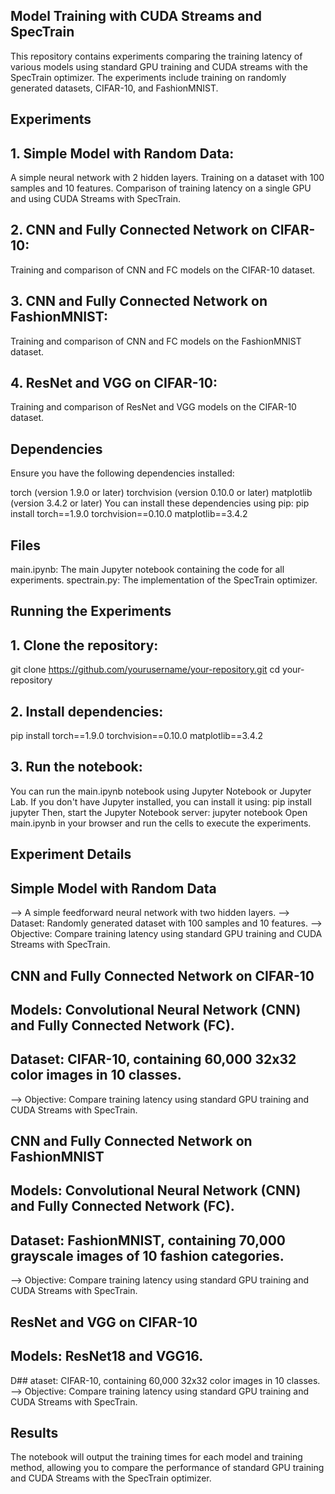 
##                                                                               Model Training with CUDA Streams and SpecTrain
This repository contains experiments comparing the training latency of various models using standard GPU training and CUDA streams with the SpecTrain optimizer. The experiments include training on randomly generated datasets, CIFAR-10, and FashionMNIST.

## Experiments
## 1. Simple Model with Random Data:

A simple neural network with 2 hidden layers.
Training on a dataset with 100 samples and 10 features.
Comparison of training latency on a single GPU and using CUDA Streams with SpecTrain.
## 2. CNN and Fully Connected Network on CIFAR-10:

Training and comparison of CNN and FC models on the CIFAR-10 dataset.
## 3. CNN and Fully Connected Network on FashionMNIST:

Training and comparison of CNN and FC models on the FashionMNIST dataset.
## 4. ResNet and VGG on CIFAR-10:

Training and comparison of ResNet and VGG models on the CIFAR-10 dataset.
## Dependencies
Ensure you have the following dependencies installed:

torch (version 1.9.0 or later)
torchvision (version 0.10.0 or later)
matplotlib (version 3.4.2 or later)
You can install these dependencies using pip:
pip install torch==1.9.0 torchvision==0.10.0 matplotlib==3.4.2
## Files
main.ipynb: The main Jupyter notebook containing the code for all experiments.
spectrain.py: The implementation of the SpecTrain optimizer.
## Running the Experiments
## 1. Clone the repository:
git clone https://github.com/yourusername/your-repository.git
cd your-repository
## 2. Install dependencies:
pip install torch==1.9.0 torchvision==0.10.0 matplotlib==3.4.2
## 3. Run the notebook:
You can run the main.ipynb notebook using Jupyter Notebook or Jupyter Lab. If you don't have Jupyter installed, you can install it using:
pip install jupyter
Then, start the Jupyter Notebook server:
jupyter notebook
Open main.ipynb in your browser and run the cells to execute the experiments.

## Experiment Details
## Simple Model with Random Data
-->  A simple feedforward neural network with two hidden layers.
-->  Dataset: Randomly generated dataset with 100 samples and 10 features.
-->  Objective: Compare training latency using standard GPU training and CUDA Streams with SpecTrain.
## CNN and Fully Connected Network on CIFAR-10
## Models: Convolutional Neural Network (CNN) and Fully Connected Network (FC).
## Dataset: CIFAR-10, containing 60,000 32x32 color images in 10 classes.
-->  Objective: Compare training latency using standard GPU training and CUDA Streams with SpecTrain.
## CNN and Fully Connected Network on FashionMNIST
## Models: Convolutional Neural Network (CNN) and Fully Connected Network (FC).
## Dataset: FashionMNIST, containing 70,000 grayscale images of 10 fashion categories.
--> Objective: Compare training latency using standard GPU training and CUDA Streams with SpecTrain.
## ResNet and VGG on CIFAR-10
## Models: ResNet18 and VGG16.
D## ataset: CIFAR-10, containing 60,000 32x32 color images in 10 classes.
--> Objective: Compare training latency using standard GPU training and CUDA Streams with SpecTrain.
## Results
The notebook will output the training times for each model and training method, allowing you to compare the performance of standard GPU training and CUDA Streams with the SpecTrain optimizer.

